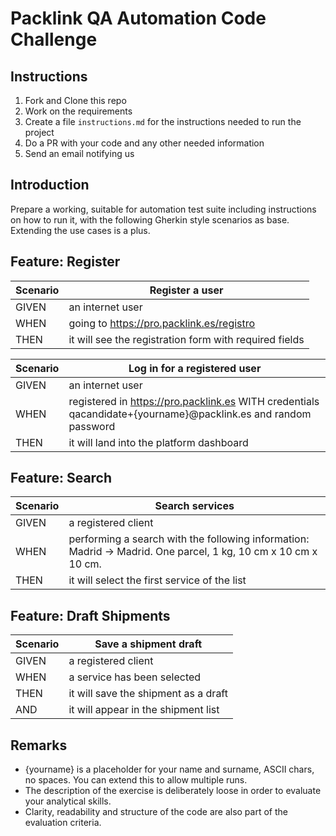 # Packlink QA Automation Code Challenge

Instructions
------------
1. Fork and Clone this repo
2. Work on the requirements
3. Create a file `instructions.md` for the instructions needed to run the project
4. Do a PR with your code and any other needed information
5. Send an email notifying us

Introduction
------------
Prepare a working, suitable for automation test suite including instructions on how to run it, with the following Gherkin style scenarios as base.
Extending the use cases is a plus.

Feature: Register
-----------------

| Scenario | Register a user |
|----------|----------|
| GIVEN    | an internet user |
| WHEN     | going to https://pro.packlink.es/registro |
| THEN     | it will see the registration form with required fields |


| Scenario | Log in for a registered user |
|----------|----------|
| GIVEN    | an internet user |
| WHEN     | registered in https://pro.packlink.es WITH credentials qacandidate+{yourname}@packlink.es and random password |
| THEN     | it will land into the platform dashboard |

Feature: Search
---------------

| Scenario | Search services |
|----------|----------|
| GIVEN    | a registered client |
| WHEN     | performing a search with the following information: Madrid -> Madrid. One parcel, 1 kg, 10 cm x 10 cm x 10 cm. |
| THEN     | it will select the first service of the list |

Feature: Draft Shipments
------------------------
| Scenario | Save a shipment draft |
|----------|----------|
| GIVEN    | a registered client |
| WHEN     | a service has been selected |
| THEN     | it will save the shipment as a draft |
| AND      | it will appear in the shipment list |

Remarks
-------

* {yourname} is a placeholder for your name and surname, ASCII chars, no spaces. You can extend this to allow multiple runs.
* The description of the exercise is deliberately loose in order to evaluate your analytical skills.
* Clarity, readability and structure of the code are also part of the evaluation criteria.
